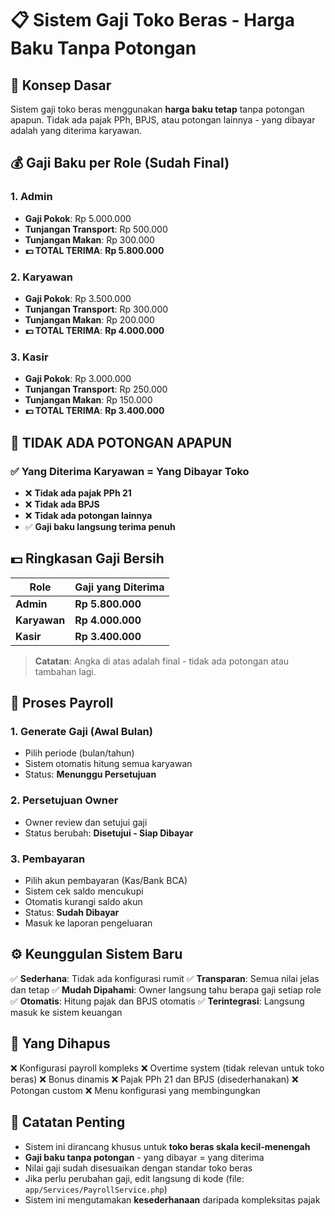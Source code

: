 # 📋 Sistem Gaji Toko Beras - Harga Baku Tanpa Potongan

## 🎯 **Konsep Dasar**
Sistem gaji toko beras menggunakan **harga baku tetap** tanpa potongan apapun. Tidak ada pajak PPh, BPJS, atau potongan lainnya - yang dibayar adalah yang diterima karyawan.

## 💰 **Gaji Baku per Role (Sudah Final)**

### **1. Admin**
- **Gaji Pokok**: Rp 5.000.000
- **Tunjangan Transport**: Rp 500.000
- **Tunjangan Makan**: Rp 300.000
- **💵 TOTAL TERIMA**: **Rp 5.800.000**

### **2. Karyawan**
- **Gaji Pokok**: Rp 3.500.000
- **Tunjangan Transport**: Rp 300.000
- **Tunjangan Makan**: Rp 200.000
- **💵 TOTAL TERIMA**: **Rp 4.000.000**

### **3. Kasir**
- **Gaji Pokok**: Rp 3.000.000
- **Tunjangan Transport**: Rp 250.000
- **Tunjangan Makan**: Rp 150.000
- **💵 TOTAL TERIMA**: **Rp 3.400.000**

## 🚫 **TIDAK ADA POTONGAN APAPUN**

### **✅ Yang Diterima Karyawan = Yang Dibayar Toko**
- ❌ **Tidak ada pajak PPh 21**
- ❌ **Tidak ada BPJS**
- ❌ **Tidak ada potongan lainnya**
- ✅ **Gaji baku langsung terima penuh**

## 💵 **Ringkasan Gaji Bersih**

| Role | **Gaji yang Diterima** |
|------|------------------------|
| **Admin** | **Rp 5.800.000** |
| **Karyawan** | **Rp 4.000.000** |
| **Kasir** | **Rp 3.400.000** |

> **Catatan**: Angka di atas adalah final - tidak ada potongan atau tambahan lagi.

## 🔄 **Proses Payroll**

### **1. Generate Gaji (Awal Bulan)**
- Pilih periode (bulan/tahun)
- Sistem otomatis hitung semua karyawan
- Status: **Menunggu Persetujuan**

### **2. Persetujuan Owner**
- Owner review dan setujui gaji
- Status berubah: **Disetujui - Siap Dibayar**

### **3. Pembayaran**
- Pilih akun pembayaran (Kas/Bank BCA)
- Sistem cek saldo mencukupi
- Otomatis kurangi saldo akun
- Status: **Sudah Dibayar**
- Masuk ke laporan pengeluaran

## ⚙️ **Keunggulan Sistem Baru**

✅ **Sederhana**: Tidak ada konfigurasi rumit
✅ **Transparan**: Semua nilai jelas dan tetap
✅ **Mudah Dipahami**: Owner langsung tahu berapa gaji setiap role
✅ **Otomatis**: Hitung pajak dan BPJS otomatis
✅ **Terintegrasi**: Langsung masuk ke sistem keuangan

## 🚫 **Yang Dihapus**

❌ Konfigurasi payroll kompleks
❌ Overtime system (tidak relevan untuk toko beras)
❌ Bonus dinamis
❌ Pajak PPh 21 dan BPJS (disederhanakan)
❌ Potongan custom
❌ Menu konfigurasi yang membingungkan

## 📝 **Catatan Penting**

- Sistem ini dirancang khusus untuk **toko beras skala kecil-menengah**
- **Gaji baku tanpa potongan** - yang dibayar = yang diterima
- Nilai gaji sudah disesuaikan dengan standar toko beras
- Jika perlu perubahan gaji, edit langsung di kode (file: `app/Services/PayrollService.php`)
- Sistem ini mengutamakan **kesederhanaan** daripada kompleksitas pajak
